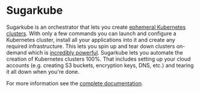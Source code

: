 # Sugarkube

Sugarkube is an orchestrator that lets you create [ephemeral Kubernetes clusters](https://docs.sugarkube.io/introduction/ephemeral-clusters/). With only a few commands you can launch and configure a Kubernetes cluster, install all your applications into it and create any required infrastructure. This lets you spin up and tear down clusters on-demand which is [incredibly powerful](https://docs.sugarkube.io/#benefits-of-sugarkube). Sugarkube lets you automate the creation of Kubernetes clusters 100%. That includes setting up your cloud accounts (e.g. creating S3 buckets, encryption keys, DNS, etc.) and tearing it all down when you're done.

For more information see the [complete documentation](https://docs.sugarkube.io).
